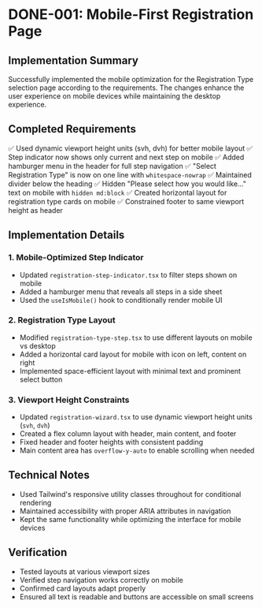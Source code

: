 # DONE-001: Mobile-First Registration Page

## Implementation Summary
Successfully implemented the mobile optimization for the Registration Type selection page according to the requirements. The changes enhance the user experience on mobile devices while maintaining the desktop experience.

## Completed Requirements
✅ Used dynamic viewport height units (svh, dvh) for better mobile layout
✅ Step indicator now shows only current and next step on mobile
✅ Added hamburger menu in the header for full step navigation
✅ "Select Registration Type" is now on one line with `whitespace-nowrap`
✅ Maintained divider below the heading
✅ Hidden "Please select how you would like..." text on mobile with `hidden md:block`
✅ Created horizontal layout for registration type cards on mobile
✅ Constrained footer to same viewport height as header

## Implementation Details

### 1. Mobile-Optimized Step Indicator
- Updated `registration-step-indicator.tsx` to filter steps shown on mobile
- Added a hamburger menu that reveals all steps in a side sheet
- Used the `useIsMobile()` hook to conditionally render mobile UI

### 2. Registration Type Layout
- Modified `registration-type-step.tsx` to use different layouts on mobile vs desktop
- Added a horizontal card layout for mobile with icon on left, content on right
- Implemented space-efficient layout with minimal text and prominent select button

### 3. Viewport Height Constraints
- Updated `registration-wizard.tsx` to use dynamic viewport height units (`svh`, `dvh`)
- Created a flex column layout with header, main content, and footer
- Fixed header and footer heights with consistent padding
- Main content area has `overflow-y-auto` to enable scrolling when needed

## Technical Notes
- Used Tailwind's responsive utility classes throughout for conditional rendering
- Maintained accessibility with proper ARIA attributes in navigation
- Kept the same functionality while optimizing the interface for mobile devices

## Verification
- Tested layouts at various viewport sizes
- Verified step navigation works correctly on mobile
- Confirmed card layouts adapt properly
- Ensured all text is readable and buttons are accessible on small screens